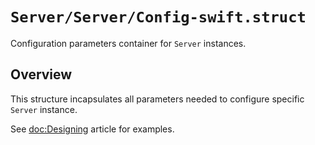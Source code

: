 # ``Server/Server/Config-swift.struct``

Configuration parameters container for `Server` instances.

## Overview

This structure incapsulates all parameters needed to configure specific `Server` instance. 

See <doc:Designing> article for examples.
